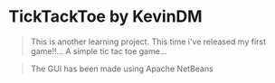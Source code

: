 # TickTackToe by KevinDM

> This is another learning project. This time i've released my first game!!... A simple tic tac toe game... 

> The GUI has been made using Apache NetBeans
